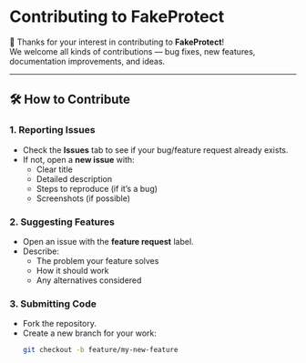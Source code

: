 # Contributing to FakeProtect

🎉 Thanks for your interest in contributing to **FakeProtect**!  
We welcome all kinds of contributions — bug fixes, new features, documentation improvements, and ideas.

---

## 🛠 How to Contribute

### 1. Reporting Issues
- Check the **Issues** tab to see if your bug/feature request already exists.
- If not, open a **new issue** with:
  - Clear title
  - Detailed description
  - Steps to reproduce (if it’s a bug)
  - Screenshots (if possible)

### 2. Suggesting Features
- Open an issue with the **feature request** label.
- Describe:
  - The problem your feature solves
  - How it should work
  - Any alternatives considered

### 3. Submitting Code
- Fork the repository.
- Create a new branch for your work:
  ```bash
  git checkout -b feature/my-new-feature
